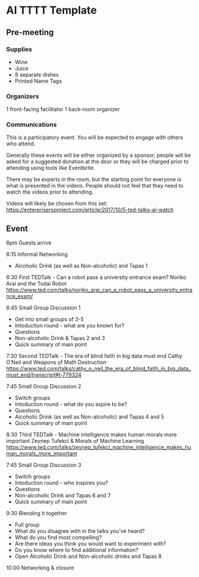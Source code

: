 # AI TTTT Template

## Pre-meeting

### Supplies

- Wine
- Juice
- 8 separate dishes
- Printed Name Tags

### Organizers
1 front-facing facilitator
1 back-room organizer

### Communications

This is a participatory event. You will be expected to engage with others who attend. 

Generally these events will be either organized by a sponsor, people will be asked for a suggested donation at the door or they will be charged prior to attending using tools like Eventbrite.

There may be experts in the room, but the starting point for everyone is what is presented in the videos. People should not feel that they need to watch the videos prior to attending. 

Videos will likely be chosen from this set:
https://enterprisersproject.com/article/2017/10/5-ted-talks-ai-watch

## Event

6pm Guests arrive

6:15 Informal Networking
- Alcoholic Drink (as well as Non-alcoholic) and Tapas 1

6:30 First TEDTalk - Can a robot pass a university entrance exam? 
  Noriko Arai and the Todai Robot
  https://www.ted.com/talks/noriko_arai_can_a_robot_pass_a_university_entrance_exam/

6:45 Small Group Discussion 1
- Get into small groups of 3-5
- Intoduction round - what are you known for?
- Questions
- Non-alcoholic Drink & Tapas 2 and 3
- Quick summary of main point

7:30 Second TEDTalk - The era of blind faith in big data must end
  Cathy O’Neil and Weapons of Math Destruction
  https://www.ted.com/talks/cathy_o_neil_the_era_of_blind_faith_in_big_data_must_end/transcript#t-779324

7:45 Small Group Discussion 2 
- Switch groups
- Intoduction round - what do you aspire to be?
- Questions
- Alcoholic Drink (as well as Non-alcoholic) and Tapas 4 and 5
- Quick summary of main point

8:30 Third TEDTalk - Machine intelligence makes human morals more important
  Zeynep Tufekci & Morals of Machine Learning
  https://www.ted.com/talks/zeynep_tufekci_machine_intelligence_makes_human_morals_more_important

7:45 Small Group Discussion 3
- Switch groups
- Intoduction round - who inspires you?
- Questions
- Non-alcoholic Drink and Tapas 6 and 7
- Quick summary of main point

9:30 Blending it together
- Full group
- What do you disagree with in the talks you've heard?
- What do you find most compelling?
- Are there ideas you think you would want to experiment with?
- Do you know where to find additional information?
- Open Alcoholic Drink and Non-alcoholic drinks and Tapas 8

10:00 Networking & closure
